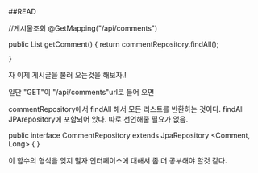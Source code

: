 ##READ


//게시물조회
@GetMapping("/api/comments")  

public List<Comment> getComment() {
return commentRepository.findAll();

    }
 자 이제 게시글을 불러 오는것을 해보자.!

일단 "GET"이 "/api/comments"url로 들어 오면

commentRepository에서 findAll 해서 모든 리스트를 
반환하는 것이다. findAll JPArepository에 포함되어 있다. 
따로 선언해줄 필요가 없음.

public interface CommentRepository extends JpaRepository <Comment, Long> {
}

이 함수의 형식을 잊지 말자
인터페이스에 대해서 좀 더 공부해야 할것 같다.
